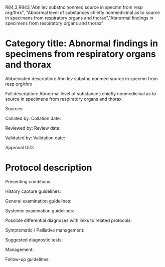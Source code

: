 R84,3,R843,"Abn lev substnc nonmed source in specmn from resp org/thrx", "Abnormal level of substances chiefly nonmedicinal as to source in specimens from respiratory organs and thorax","Abnormal findings in specimens from respiratory organs and thorax"
# Category title: Abnormal findings in specimens from respiratory organs and thorax

Abbreviated description: Abn lev substnc nonmed source in specmn from resp org/thrx

Full description: Abnormal level of substances chiefly nonmedicinal as to source in specimens from respiratory organs and thorax

Sources:

Collated by:
Collation date:

Reviewed by:
Review date:

Validated by:
Validation date:

Approval UID:

# Protocol description

Presenting conditions:

History capture guidelines:

General examination guidelines:

Systemic examination guidelines:

Possible differential diagnoses with links to related protocols:

Symptomatic / Palliative management:

Suggested diagnostic tests:

Management:

Follow-up guidelines:
